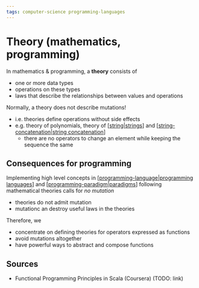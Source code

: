 ```yaml
---
tags: computer-science programming-languages
---
```


# Theory (mathematics, programming)

In mathematics & programming, a **theory** consists of

- one or more data types
- operations on these types
- laws that describe the relationships between values and operations

Normally, a theory does not describe mutations!

- i.e. theories define operations without side effects
- e.g. theory of polynomials, theory of [[string|strings]] and [[string-concatenation|string concatenation]]
  - there are no operators to change an element while keeping the sequence the same

## Consequences for programming

Implementing high level concepts in [[programming-language|programming languages]] and [[programming-paradigm|paradigms]] following mathematical theories calls for _no mutation_

- theories do not admit mutation
- mutationc an destroy useful laws in the theories

Therefore, we

- concentrate on defining theories for operators expressed as functions
- avoid mutations altogether
- have powerful ways to abstract and compose functions

## Sources

- Functional Programming Principles in Scala (Coursera) (TODO: link)

[//begin]: # "Autogenerated link references for markdown compatibility"
[string|strings]: string "String"
[string-concatenation|string concatenation]: string-concatenation "String Concatenation"
[programming-language|programming languages]: programming-language "Programming Language"
[programming-paradigm|paradigms]: programming-paradigm "Programming paradigm"
[//end]: # "Autogenerated link references"